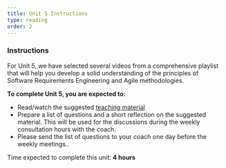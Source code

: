 ```yaml
---
title: Unit 5 Instructions 
type: reading
order: 2
---
```


### Instructions 

For Unit 5, we have selected several videos from a comprehensive playlist that will help you develop a solid understanding of the principles of Software Requirements Engineering and Agile methodologies.  

**To complete Unit 5, you are expected to:** 

 - Read/watch the suggested [teaching material](http://nlesc.github.io/internal-training/Requirement-engineering/teaching_material) 
 - Prepare a list of questions and a short reflection on the suggested material. This will be used for the discussions during the weekly consultation hours with the coach.  
 - Please send the list of questions to your coach one day before the weekly meetings.. 

Time expected to complete this unit: **4 hours**
